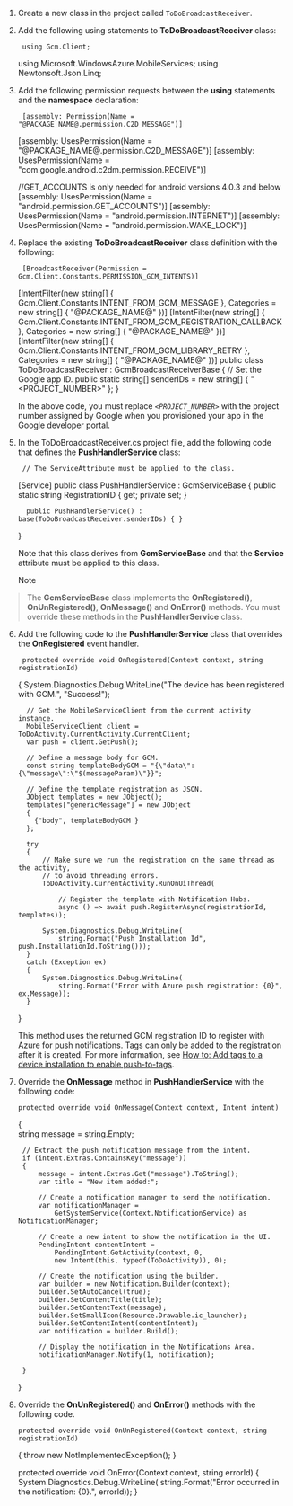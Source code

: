 
1. Create a new class in the project called `ToDoBroadcastReceiver`.

2. Add the following using statements to **ToDoBroadcastReceiver** class:

        using Gcm.Client;
     using Microsoft.WindowsAzure.MobileServices;
     using Newtonsoft.Json.Linq;
3. Add the following permission requests between the **using** statements and the **namespace** declaration:

        [assembly: Permission(Name = "@PACKAGE_NAME@.permission.C2D_MESSAGE")]
     [assembly: UsesPermission(Name = "@PACKAGE_NAME@.permission.C2D_MESSAGE")]
     [assembly: UsesPermission(Name = "com.google.android.c2dm.permission.RECEIVE")]

     //GET_ACCOUNTS is only needed for android versions 4.0.3 and below
     [assembly: UsesPermission(Name = "android.permission.GET_ACCOUNTS")]
     [assembly: UsesPermission(Name = "android.permission.INTERNET")]
     [assembly: UsesPermission(Name = "android.permission.WAKE_LOCK")]
4. Replace the existing **ToDoBroadcastReceiver** class definition with the following:

        [BroadcastReceiver(Permission = Gcm.Client.Constants.PERMISSION_GCM_INTENTS)]
     [IntentFilter(new string[] { Gcm.Client.Constants.INTENT_FROM_GCM_MESSAGE }, 
         Categories = new string[] { "@PACKAGE_NAME@" })]
     [IntentFilter(new string[] { Gcm.Client.Constants.INTENT_FROM_GCM_REGISTRATION_CALLBACK }, 
         Categories = new string[] { "@PACKAGE_NAME@" })]
     [IntentFilter(new string[] { Gcm.Client.Constants.INTENT_FROM_GCM_LIBRARY_RETRY }, 
     Categories = new string[] { "@PACKAGE_NAME@" })]
     public class ToDoBroadcastReceiver : GcmBroadcastReceiverBase<PushHandlerService>
     {
         // Set the Google app ID.
         public static string[] senderIDs = new string[] { "<PROJECT_NUMBER>" };
     }

    In the above code, you must replace *`<PROJECT_NUMBER>`* with the project number assigned by Google when you provisioned your app in the Google developer portal. 

5. In the ToDoBroadcastReceiver.cs project file, add the following code that defines the **PushHandlerService** class:

        // The ServiceAttribute must be applied to the class.
     [Service] 
     public class PushHandlerService : GcmServiceBase
     {
         public static string RegistrationID { get; private set; }

         public PushHandlerService() : base(ToDoBroadcastReceiver.senderIDs) { }
     }

    Note that this class derives from **GcmServiceBase** and that the **Service** attribute must be applied to this class.

   > [!NOTE]
> The **GcmServiceBase** class implements the **OnRegistered()**, **OnUnRegistered()**, **OnMessage()** and **OnError()** methods. You must override these methods in the **PushHandlerService** class.
> 
6. Add the following code to the **PushHandlerService** class that overrides the **OnRegistered** event handler. 

        protected override void OnRegistered(Context context, string registrationId)
     {
         System.Diagnostics.Debug.WriteLine("The device has been registered with GCM.", "Success!");

         // Get the MobileServiceClient from the current activity instance.
         MobileServiceClient client = ToDoActivity.CurrentActivity.CurrentClient;
         var push = client.GetPush();

         // Define a message body for GCM.
         const string templateBodyGCM = "{\"data\":{\"message\":\"$(messageParam)\"}}";

         // Define the template registration as JSON.
         JObject templates = new JObject();
         templates["genericMessage"] = new JObject
         {
           {"body", templateBodyGCM }
         };

         try
         {
             // Make sure we run the registration on the same thread as the activity, 
             // to avoid threading errors.
             ToDoActivity.CurrentActivity.RunOnUiThread(

                 // Register the template with Notification Hubs.
                 async () => await push.RegisterAsync(registrationId, templates));

             System.Diagnostics.Debug.WriteLine(
                 string.Format("Push Installation Id", push.InstallationId.ToString()));
         }
         catch (Exception ex)
         {
             System.Diagnostics.Debug.WriteLine(
                 string.Format("Error with Azure push registration: {0}", ex.Message));
         }
     }

    This method uses the returned GCM registration ID to register with Azure for push notifications. Tags can only be added to the registration after it is created. For more information, see [How to: Add tags to a device installation to enable push-to-tags](../articles/app-service-mobile/app-service-mobile-dotnet-backend-how-to-use-server-sdk.md#tags).

7. Override the **OnMessage** method in **PushHandlerService** with the following code:

       protected override void OnMessage(Context context, Intent intent)
    {          
        string message = string.Empty;

        // Extract the push notification message from the intent.
        if (intent.Extras.ContainsKey("message"))
        {
            message = intent.Extras.Get("message").ToString();
            var title = "New item added:";

            // Create a notification manager to send the notification.
            var notificationManager = 
                GetSystemService(Context.NotificationService) as NotificationManager;

            // Create a new intent to show the notification in the UI. 
            PendingIntent contentIntent = 
                PendingIntent.GetActivity(context, 0, 
                new Intent(this, typeof(ToDoActivity)), 0);              

            // Create the notification using the builder.
            var builder = new Notification.Builder(context);
            builder.SetAutoCancel(true);
            builder.SetContentTitle(title);
            builder.SetContentText(message);
            builder.SetSmallIcon(Resource.Drawable.ic_launcher);
            builder.SetContentIntent(contentIntent);
            var notification = builder.Build();

            // Display the notification in the Notifications Area.
            notificationManager.Notify(1, notification);

        }
    }
8. Override the **OnUnRegistered()** and **OnError()** methods with the following code.

       protected override void OnUnRegistered(Context context, string registrationId)
    {
        throw new NotImplementedException();
    }

    protected override void OnError(Context context, string errorId)
    {
        System.Diagnostics.Debug.WriteLine(
            string.Format("Error occurred in the notification: {0}.", errorId));
    }
